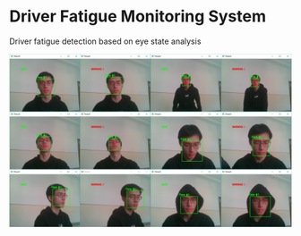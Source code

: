 # Driver Fatigue Monitoring System
Driver fatigue detection based on eye state analysis

<p align="center">
    <img width="700" img src="./results/result.png"/>
</p>
